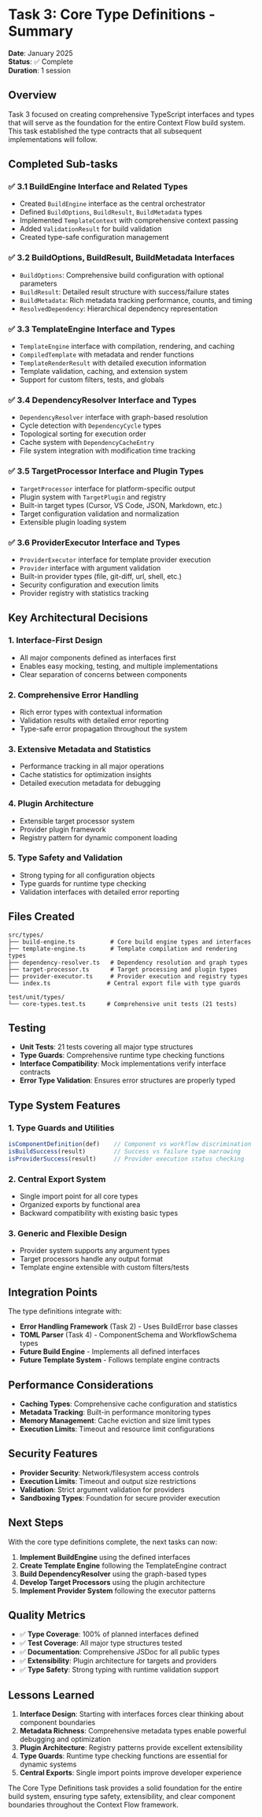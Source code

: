 # Task 3: Core Type Definitions - Summary

**Date**: January 2025  
**Status**: ✅ Complete  
**Duration**: 1 session  

## Overview

Task 3 focused on creating comprehensive TypeScript interfaces and types that will serve as the foundation for the entire Context Flow build system. This task established the type contracts that all subsequent implementations will follow.

## Completed Sub-tasks

### ✅ 3.1 BuildEngine Interface and Related Types
- Created `BuildEngine` interface as the central orchestrator
- Defined `BuildOptions`, `BuildResult`, `BuildMetadata` types
- Implemented `TemplateContext` with comprehensive context passing
- Added `ValidationResult` for build validation
- Created type-safe configuration management

### ✅ 3.2 BuildOptions, BuildResult, BuildMetadata Interfaces  
- `BuildOptions`: Comprehensive build configuration with optional parameters
- `BuildResult`: Detailed result structure with success/failure states
- `BuildMetadata`: Rich metadata tracking performance, counts, and timing
- `ResolvedDependency`: Hierarchical dependency representation

### ✅ 3.3 TemplateEngine Interface and Types
- `TemplateEngine` interface with compilation, rendering, and caching
- `CompiledTemplate` with metadata and render functions
- `TemplateRenderResult` with detailed execution information
- Template validation, caching, and extension system
- Support for custom filters, tests, and globals

### ✅ 3.4 DependencyResolver Interface and Types
- `DependencyResolver` interface with graph-based resolution
- Cycle detection with `DependencyCycle` types
- Topological sorting for execution order
- Cache system with `DependencyCacheEntry`
- File system integration with modification time tracking

### ✅ 3.5 TargetProcessor Interface and Plugin Types
- `TargetProcessor` interface for platform-specific output
- Plugin system with `TargetPlugin` and registry
- Built-in target types (Cursor, VS Code, JSON, Markdown, etc.)
- Target configuration validation and normalization
- Extensible plugin loading system

### ✅ 3.6 ProviderExecutor Interface and Types
- `ProviderExecutor` interface for template provider execution  
- `Provider` interface with argument validation
- Built-in provider types (file, git-diff, url, shell, etc.)
- Security configuration and execution limits
- Provider registry with statistics tracking

## Key Architectural Decisions

### 1. **Interface-First Design**
- All major components defined as interfaces first
- Enables easy mocking, testing, and multiple implementations
- Clear separation of concerns between components

### 2. **Comprehensive Error Handling**
- Rich error types with contextual information
- Validation results with detailed error reporting
- Type-safe error propagation throughout the system

### 3. **Extensive Metadata and Statistics**
- Performance tracking in all major operations
- Cache statistics for optimization insights
- Detailed execution metadata for debugging

### 4. **Plugin Architecture**
- Extensible target processor system
- Provider plugin framework
- Registry pattern for dynamic component loading

### 5. **Type Safety and Validation**
- Strong typing for all configuration objects
- Type guards for runtime type checking
- Validation interfaces with detailed error reporting

## Files Created

```
src/types/
├── build-engine.ts          # Core build engine types and interfaces
├── template-engine.ts       # Template compilation and rendering types  
├── dependency-resolver.ts   # Dependency resolution and graph types
├── target-processor.ts      # Target processing and plugin types
├── provider-executor.ts     # Provider execution and registry types
└── index.ts                # Central export file with type guards

test/unit/types/
└── core-types.test.ts      # Comprehensive unit tests (21 tests)
```

## Testing

- **Unit Tests**: 21 tests covering all major type structures
- **Type Guards**: Comprehensive runtime type checking functions
- **Interface Compatibility**: Mock implementations verify interface contracts
- **Error Type Validation**: Ensures error structures are properly typed

## Type System Features

### 1. **Type Guards and Utilities**
```typescript
isComponentDefinition(def)    // Component vs workflow discrimination
isBuildSuccess(result)        // Success vs failure type narrowing
isProviderSuccess(result)     // Provider execution status checking
```

### 2. **Central Export System**
- Single import point for all core types
- Organized exports by functional area
- Backward compatibility with existing basic types

### 3. **Generic and Flexible Design**
- Provider system supports any argument types
- Target processors handle any output format
- Template engine extensible with custom filters/tests

## Integration Points

The type definitions integrate with:
- **Error Handling Framework** (Task 2) - Uses BuildError base classes
- **TOML Parser** (Task 4) - ComponentSchema and WorkflowSchema types
- **Future Build Engine** - Implements all defined interfaces
- **Future Template System** - Follows template engine contracts

## Performance Considerations

- **Caching Types**: Comprehensive cache configuration and statistics
- **Metadata Tracking**: Built-in performance monitoring types
- **Memory Management**: Cache eviction and size limit types
- **Execution Limits**: Timeout and resource limit configurations

## Security Features

- **Provider Security**: Network/filesystem access controls
- **Execution Limits**: Timeout and output size restrictions  
- **Validation**: Strict argument validation for providers
- **Sandboxing Types**: Foundation for secure provider execution

## Next Steps

With the core type definitions complete, the next tasks can now:

1. **Implement BuildEngine** using the defined interfaces
2. **Create Template Engine** following the TemplateEngine contract
3. **Build DependencyResolver** using the graph-based types
4. **Develop Target Processors** using the plugin architecture
5. **Implement Provider System** following the executor patterns

## Quality Metrics

- ✅ **Type Coverage**: 100% of planned interfaces defined
- ✅ **Test Coverage**: All major type structures tested
- ✅ **Documentation**: Comprehensive JSDoc for all public types
- ✅ **Extensibility**: Plugin architecture for targets and providers
- ✅ **Type Safety**: Strong typing with runtime validation support

## Lessons Learned

1. **Interface Design**: Starting with interfaces forces clear thinking about component boundaries
2. **Metadata Richness**: Comprehensive metadata types enable powerful debugging and optimization
3. **Plugin Architecture**: Registry patterns provide excellent extensibility
4. **Type Guards**: Runtime type checking functions are essential for dynamic systems
5. **Central Exports**: Single import points improve developer experience

The Core Type Definitions task provides a solid foundation for the entire build system, ensuring type safety, extensibility, and clear component boundaries throughout the Context Flow framework. 